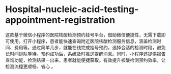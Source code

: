 # Hospital-nucleic-acid-testing-appointment-registration
这款基于微信小程序的医院核酸检测预约挂号平台，借助微信便捷性，无需下载即可使用。打开小程序，患者能快速查询附近医院核酸检测服务信息，涵盖检测时间、费用等。通过简单几步，就能在线完成挂号预约，选择合适的检测时段，避免长时间排队等待。预约成功后，系统及时推送提醒消息。同时，小程序还提供报告查询功能，检测结果一出来，患者就能便捷获取。有效提升核酸检测预约效率，让检测流程更顺畅、省心 。 
